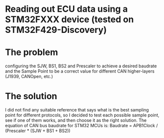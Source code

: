 # Reading out ECU data using a STM32FXXX device (tested on STM32F429-Discovery)

# The problem
configuring the SJW, BS1, BS2 and Prescaler to achieve a desired baudrate and the Sample Point to be a correct value
for different CAN higher-layers (J1939, CANOpen, etc.)

# The solution
I did not find any suitable reference that says what is the best sampling point for different protocols, so I decided to test each
possible sample point, see if one of them works, and then choose it as the right solution.
The equation of CAN bus baudrate for STM32 MCUs is:
Baudrate = APB1Clock / (Prescaler * (SJW + BS1 + BS2))

